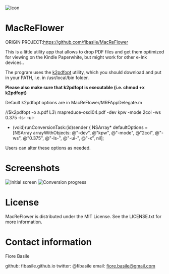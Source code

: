 ![Icon](https://raw.github.com/fibasile/MacReFlower/master/icon.iconset/icon_256x256.png ) 

MacReFlower
===========

ORIGIN PROJECT:https://github.com/fibasile/MacReFlower

This is a little utility app that allows to drop PDF files and get them optimized for viewing on the Kindle Paperwhite, but
might work for other e-Ink devices..

The program uses the [k2pdfopt](http://www.willus.com/k2pdfopt) utility, which you should download and put in your PATH,
i.e. in /usr/local/bin folder.

**Please also make sure that k2pdfopt is executable (i.e. chmod +x k2pdfopt)**

Default k2pdfopt options are in MacReFlower/MRFAppDelegate.m 

//$k2pdfopt -o a.pdf L3\ mapreduce-osdi04.pdf -dev kpw -mode 2col -ws 0.375 -ls- -ui-
- (void)runConversionTask:(id)sender {
    NSArray* defaultOptions = [NSArray arrayWithObjects:
                               @"-dev",
                               @"kpw",
                               @"-mode",
                               @"2col",
                               @"-ws",
                               @"0.375",
                               @"-ls-",
                               @"-ui-",
                               @"-x",
                               nil];

Users can alter these options as needed.


Screenshots
===========
![Initial screen](https://raw.github.com/fibasile/MacReFlower/master/screenshots/screenshot.png)
![Conversion progress](https://raw.github.com/fibasile/MacReFlower/master/screenshots/screenshot2.png)



License
=======

MacReFlower is distributed under the MIT License. See the LICENSE.txt for more information.


Contact information
==================

Fiore Basile

github: fibasile.github.io
twitter: @fibasile
email: <fiore.basile@gmail.com>
